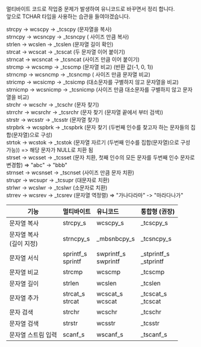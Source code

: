 멀티바이트 코드로 작업중 문제가 발생하여 유니코드로 바꾸면서 정리 합니다.  
앞으로 TCHAR 타입을 사용하는 습관을 들여야겠습니다.   

strcpy -> wcscpy -> _tcscpy (문자열을 복사)   
strncpy -> wcsncpy -> _tcsncpy ( 사이즈 만큼 복사)  
strlen -> wcslen -> _tcslen (문자열 길이 확인)    
strcat -> wcscat -> _tcscat (두 문자열 이어 붙이기)  
strncat -> wcsncat -> _tcsncat (사이즈 만큼 이어 붙이기)     
strcmp -> wcscmp -> _tcscmp (문자열 비교) (반환 값(-1, 0, 1))  
strncmp -> wcsncmp -> _tcsncmp ( 사이즈 만큼 문자열 비교)   
stricmp -> wcsicmp -> _tcsicmp (대소문자를 구별하지 않고 문자열을 비교)  
strnicmp -> wcsnicmp -> _tcsnicmp (사이즈 만큼 대소문자를 구별하지 않고 문자열을 비교)  
strchr -> wcschr -> _tcschr (문자 찾기)   
strrchr -> wcsrchr -> _tcsrchr (문자 찾기 (문자열 끝에서 부터 검색))  
strstr -> wcsstr -> _tcsstr (문자열 찾기)  
strpbrk -> wcspbrk -> _tcspbrk (문자 찾기 (두번째 인수를 찾고자 하는 문자들의 집합(문자열)으로 구성)   
strtok -> wcstok -> _tcstok (문자열 자르기 (두번째 인수를 집합(문자열)으로 구성 가능)) => 해당 문자가 NULL로 치환 됨  
strset -> wcsset -> _tcsset (문자 치환, 첫째 인수의 모든 문자를 두번째 인수 문자로 변경함) => "abc" -> "bbb"   
strnset -> wcsnset -> _tscnset (사이즈 만큼 문자 치환)   
strupr -> wcsupr -> _tcsupr (대문자로 치환)  
strlwr -> wcslwr -> _tcslwr (소문자로 치환)   
strrev -> wcsrev -> _tcsrev (문자열 역정렬) => "가나다라마" -> "마라다나가"  

| 기능 | 멀티바이트  | 유니코드 | 통합형  (권장)| 
|---|:---|:---|:---| 
| 문자열 복사 | strcpy_s | wcscpy_s | _tcscpy_s | 
| 문자열 복사 <br> (길이 지정) | strncpy_s | _mbsnbcpy_s | _tcsncpy_s | 
| 문자열 서식 | sprintf_s <br>sprintf | swprintf_s<br>swprintf | _stprintf_s<br> _stprintf| 
| 문자열 비교 | strcmp | wcscmp | _tcscmp | 
| 문자열 길이 |strlen|wcslen| _tcslen|
| 문자열 추가| strcat_s<br>strcat|wcscat_s<br>wcscat|_tcscat_s<br>_tcscat|
|문자 검색|strchr|wcschr|_tcschr|
|문자열 검색|strstr|wcsstr|_tcsstr|
| 문자열 스트림 입력|scanf_s|wscanf_s|_tscanf_s|
